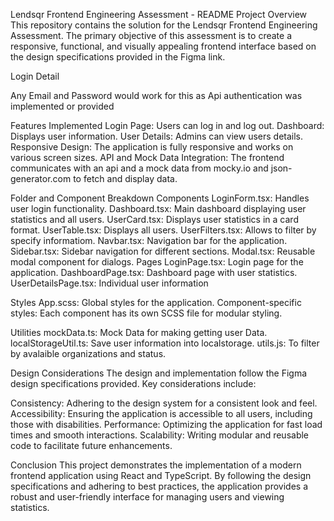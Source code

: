 Lendsqr Frontend Engineering Assessment - README
Project Overview
This repository contains the solution for the Lendsqr Frontend Engineering Assessment. The primary objective of this assessment is to create a responsive, functional, and visually appealing frontend interface based on the design specifications provided in the Figma link.

Login Detail

Any Email and Password would work for this as Api authentication was implemented or provided

Features Implemented
Login Page: Users can log in and log out.
Dashboard: Displays user information.
User Details: Admins can view users details.
Responsive Design: The application is fully responsive and works on various screen sizes.
API and Mock Data Integration: The frontend communicates with an api and a mock data from mocky.io and json-generator.com to fetch and display data.

Folder and Component Breakdown
Components
LoginForm.tsx: Handles user login functionality.
Dashboard.tsx: Main dashboard displaying user statistics and all users.
UserCard.tsx: Displays user statistics in a card format.
UserTable.tsx: Displays all users.
UserFilters.tsx: Allows to filter by specify informatiom.
Navbar.tsx: Navigation bar for the application.
Sidebar.tsx: Sidebar navigation for different sections.
Modal.tsx: Reusable modal component for dialogs.
Pages
LoginPage.tsx: Login page for the application.
DashboardPage.tsx: Dashboard page with user statistics.
UserDetailsPage.tsx: Individual user information

Styles
App.scss: Global styles for the application.
Component-specific styles: Each component has its own SCSS file for modular styling.

Utilities
mockData.ts: Mock Data for making getting user Data.
localStorageUtil.ts: Save user information into localstorage.
utils.js: To filter by avalaible organizations and status.

Design Considerations
The design and implementation follow the Figma design specifications provided. Key considerations include:

Consistency: Adhering to the design system for a consistent look and feel.
Accessibility: Ensuring the application is accessible to all users, including those with disabilities.
Performance: Optimizing the application for fast load times and smooth interactions.
Scalability: Writing modular and reusable code to facilitate future enhancements.

Conclusion
This project demonstrates the implementation of a modern frontend application using React and TypeScript. By following the design specifications and adhering to best practices, the application provides a robust and user-friendly interface for managing users and viewing statistics.
